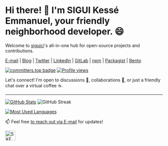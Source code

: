 # Hi there! 👋 I'm SIGUI Kessé Emmanuel, your friendly neighborhood developer. 😄

Welcome to [siguici](https://github.com/siguici)'s all-in-one hub for open-source projects and contributions.

[E-mail](mailto:siguici@proton.me)
| [Blog](https://dev.to/siguici)
| [Twitter](https://x.com/intent/follow?screen_name=siguici)
| [LinkedIn](https://linkedin.com/in/siguici)
| [GitLab](https://gitlab.com/siguici)
| [npm](https://npmjs.org/~siguici)
| [Packagist](https://packagist.org/users/siguici)
| [Bento](https://bento.me/siguici)

[![committers.top badge](https://user-badge.committers.top/tunisia/siguici.svg)](https://user-badge.committers.top/tunisia/siguici)
[![Profile views](https://komarev.com/ghpvc/?username=siguici)](https://github.com/siguici)

Let's connect! I'm open to discussions 💬, collaborations 🤝,
or just a friendly chat over a virtual coffee ☕️.

***

[![GitHub Stats](https://github-readme-stats.vercel.app/api?username=siguici&count_private=true&show_icons=true&include_all_commits=true&theme=tokyonight)](https://github.com/siguici)
![GitHub Streak](https://github-readme-streak-stats.herokuapp.com/?user=siguici&card_width=default&theme=tokyonight)

[![Most Used Languages](https://github-readme-stats.vercel.app/api/top-langs/?username=siguici&hide_border=true&layout=donut-vertical&langs_count=10&theme=tokyonight)](https://github.com/siguici)

📫 Feel free [to reach out via E-mail](mailto:siguici@proton.me) for updates!

<a href="https://ske.deno.dev" target="__blank" title="Sigui Kessé Emmanuel">
    <img src="https://github.com/siguici/art/blob/HEAD/images/ske-armored.svg" alt="SKE" height="32"/>
</a>
</div>

<!--
- 🔭 I’m currently working on ...
- 🌱 I’m currently learning ...
- 👯 I’m looking to collaborate on ...
- 🤔 I’m looking for help with ...
- 💬 Ask me about ...
- 📫 How to reach me: ...
- 😄 Pronouns: ...
- ⚡ Fun fact: ...
-->
